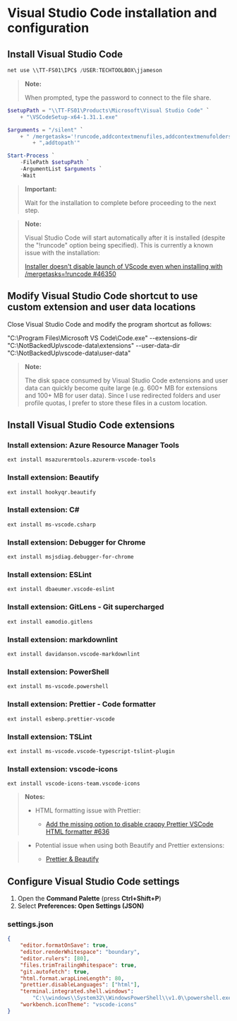 # Visual Studio Code installation and configuration

## Install Visual Studio Code

```PowerShell
net use \\TT-FS01\IPC$ /USER:TECHTOOLBOX\jjameson
```

> **Note:**
>
> When prompted, type the password to connect to the file share.

```PowerShell
$setupPath = "\\TT-FS01\Products\Microsoft\Visual Studio Code" `
    + "\VSCodeSetup-x64-1.31.1.exe"

$arguments = "/silent" `
    + " /mergetasks='!runcode,addcontextmenufiles,addcontextmenufolders" `
        + ",addtopath'"

Start-Process `
    -FilePath $setupPath `
    -ArgumentList $arguments `
    -Wait
```

> **Important:**
>
> Wait for the installation to complete before proceeding to the next step.

> **Note:**
>
> Visual Studio Code will start automatically after it is installed (despite the
> "!runcode" option being specified). This is currently a known issue with the
> installation:
>
> [Installer doesn't disable launch of VScode even when installing with /mergetasks=!runcode #46350](https://github.com/Microsoft/vscode/issues/46350)

## Modify Visual Studio Code shortcut to use custom extension and user data locations

Close Visual Studio Code and modify the program shortcut as follows:

"C:\Program Files\Microsoft VS Code\Code.exe"
--extensions-dir "C:\NotBackedUp\vscode-data\extensions"
--user-data-dir "C:\NotBackedUp\vscode-data\user-data"

> **Note:**
>
> The disk space consumed by Visual Studio Code extensions and user data can
> quickly become quite large (e.g. 600+ MB for extensions and 100+ MB for user
> data). Since I use redirected folders and user profile quotas, I prefer to
> store these files in a custom location.

## Install Visual Studio Code extensions

### Install extension: Azure Resource Manager Tools

```
ext install msazurermtools.azurerm-vscode-tools
```

### Install extension: Beautify

```
ext install hookyqr.beautify
```

### Install extension: C&#35;

```
ext install ms-vscode.csharp
```

### Install extension: Debugger for Chrome

```
ext install msjsdiag.debugger-for-chrome
```

### Install extension: ESLint

```
ext install dbaeumer.vscode-eslint
```

### Install extension: GitLens - Git supercharged

```
ext install eamodio.gitlens
```

### Install extension: markdownlint

```
ext install davidanson.vscode-markdownlint
```

### Install extension: PowerShell

```
ext install ms-vscode.powershell
```

### Install extension: Prettier - Code formatter

```
ext install esbenp.prettier-vscode
```

### Install extension: TSLint

```
ext install ms-vscode.vscode-typescript-tslint-plugin
```

### Install extension: vscode-icons

```
ext install vscode-icons-team.vscode-icons
```

> **Notes:**
>
> - HTML formatting issue with Prettier:
>
>   - [Add the missing option to disable crappy Prettier VSCode HTML formatter #636](https://github.com/prettier/prettier-vscode/issues/636)

> - Potential issue when using both Beautify and Prettier extensions:
>
>   - [Prettier & Beautify](https://css-tricks.com/prettier-beautify/)

## Configure Visual Studio Code settings

1. Open the **Command Palette** (press **Ctrl+Shift+P**)
1. Select **Preferences: Open Settings (JSON)**

### settings.json

```JSON
{
    "editor.formatOnSave": true,
    "editor.renderWhitespace": "boundary",
    "editor.rulers": [80],
    "files.trimTrailingWhitespace": true,
    "git.autofetch": true,
    "html.format.wrapLineLength": 80,
    "prettier.disableLanguages": ["html"],
    "terminal.integrated.shell.windows":
        "C:\\windows\\System32\\WindowsPowerShell\\v1.0\\powershell.exe",
    "workbench.iconTheme": "vscode-icons"
}
```

